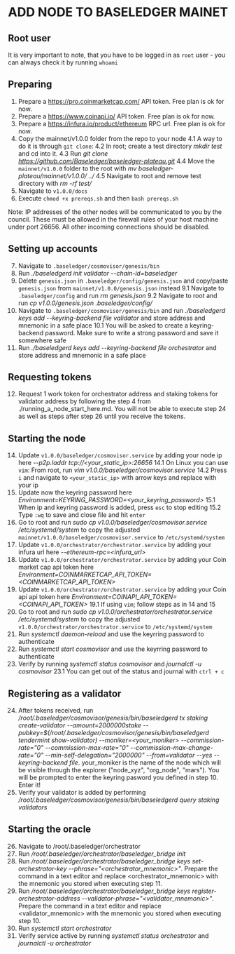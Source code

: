 # ADD NODE TO BASELEDGER MAINET

## Root user
It is very important to note, that you have to be logged in as `root` user - you can always check it by running `whoami`

## Preparing

1.  Prepare a https://pro.coinmarketcap.com/ API token. Free plan is ok for now.
2.  Prepare a https://www.coinapi.io/ API token. Free plan is ok for now.
3.  Prepare a https://infura.io/product/ethereum RPC url. Free plan is ok for now.
4.  Copy the mainnet/v1.0.0 folder from the repo to your node
    4.1 A way to do it is through `git clone`:
    4.2 In root; create a test directory *mkdir test* and cd into it.
    4.3 Run *git clone https://github.com/Baseledger/baseledger-plateau.git*
    4.4 Move the `mainnet/v1.0.0` folder to the root with *mv baseledger-plateau/mainnet/v1.0.0/ ../*
    4.5 Navigate to root and remove test directory with *rm -rf test/*
5.  Navigate to `v1.0.0/docs`
6.  Execute `chmod +x prereqs.sh` and then `bash prereqs.sh`

Note: IP addresses of the other nodes will be communicated to you by the council. These must be allowed in the firewall rules of your host machine under port 26656. All other incoming connections should be disabled.

## Setting up accounts

7.  Navigate to `.baseledger/cosmovisor/genesis/bin`
8.  Run *./baseledgerd init validator --chain-id=baseledger*
9.  Delete `genesis.json` in `.baseledger/config/genesis.json` and copy/paste `genesis.json` from `mainnet/v1.0.0/genesis.json` instead
    9.1 Navigate to `.baseledger/config` and run *rm genesis.json*
    9.2 Navigate to root and run *cp v1.0.0/genesis.json .baseledger/config/*
10.  Navigate to `.baseledger/cosmovisor/genesis/bin` and run *./baseledgerd keys add --keyring-backend file validator* and store address and  mnemonic in a safe place
    10.1 You will be asked to create a keyring-backend password. Make sure to write a strong password and save it somewhere safe
11. Run *./baseledgerd keys add --keyring-backend file orchestrator* and store address and mnemonic in a safe place

## Requesting tokens

12. Request 1 work token for orchestrator address and staking tokens for validator address by following the step 4 from ./running_a_node_start_here.md. You will not be able to execute step 24 as well as steps after step 26 until you receive the tokens.

## Starting the node

14. Update `v1.0.0/baseledger/cosmovisor.service` by adding your node ip here *--p2p.laddr tcp://<your_static_ip>:26656*
    14.1 On Linux you can use `vim`: From root, run *vim v1.0.0/baseledger/cosmovisor.service*
    14.2 Press `i` and navigate to `<your_static_ip>` with arrow keys and replace with your ip
15. Update now the keyring password here *Environment=KEYRING_PASSWORD=<your_keyring_password>*
    15.1 When ip and keyring password is added, press `esc` to stop editing
    15.2 Type `:wq` to save and close file and hit `enter`
16. Go to root and run *sudo cp v1.0.0/baseledger/cosmovisor.service /etc/systemd/system* to copy the adjusted `mainnet/v1.0.0/baseledger/cosmovisor.service` to `/etc/systemd/system`
17. Update `v1.0.0/orchestrator/orchestrator.service` by adding your infura url here *--ethereum-rpc=<infura_url>*
18. Update `v1.0.0/orchestrator/orchestrator.service` by adding your Coin market cap api token here *Environment=COINMARKETCAP_API_TOKEN=<COINMARKETCAP_API_TOKEN>*
19. Update `v1.0.0/orchestrator/orchestrator.service` by adding your Coin api api token here *Environment=COINAPI_API_TOKEN=<COINAPI_API_TOKEN>*
    19.1 If using `vim`; follow steps as in 14 and 15
20. Go to root and run *sudo cp v1.0.0/orchestrator/orchestrator.service /etc/systemd/system* to copy the adjusted `v1.0.0/orchestrator/orchestrator.service` to `/etc/systemd/system`
21. Run *systemctl daemon-reload* and use the keyrring password to authenticate
22. Run *systemctl start cosmovisor* and use the keyrring password to authenticate
23. Verify by running *systemctl status cosmovisor* and *journalctl -u cosmovisor*
    23.1 You can get out of the status and journal with `ctrl + c`

## Registering as a validator

24. After tokens received, run */root/.baseledger/cosmovisor/genesis/bin/baseledgerd tx staking create-validator --amount=2000000stake --pubkey=$(/root/.baseledger/cosmovisor/genesis/bin/baseledgerd tendermint show-validator) --moniker=<your_moniker> --commission-rate="0" --commission-max-rate="0" --commission-max-change-rate="0" --min-self-delegation="2000000" --from=validator --yes --keyring-backend file*. your_moniker is the name of the node which will be visible through the explorer ("node_xyz", "org_node", "mars"). You will be prompted to enter the keyring pasword you defined in step 10. Enter it!
25. Verify your validator is added by performing */root/.baseledger/cosmovisor/genesis/bin/baseledgerd query staking validators*

## Starting the oracle

26. Navigate to /root/.baseledger/orchestrator
27. Run */root/.baseledger/orchestrator/baseledger_bridge init*
28. Run */root/.baseledger/orchestrator/baseledger_bridge keys set-orchestrator-key --phrase="<orchestrator_mnemonic>"*. Prepare the command in a text editor and replace <orchestrator_mnemonic>  with the mnemonic you stored when executing step 11.
29. Run */root/.baseledger/orchestrator/baseledger_bridge keys register-orchestrator-address --validator-phrase="<validator_mnemonic>"*. Prepare the command in a text editor and replace <validator_mnemonic>  with the mnemonic you stored when executing step 10.
30. Run *systemctl start orchestrator*
31. Verify service active by running *systemctl status orchestrator* and *journalctl -u orchestrator*
